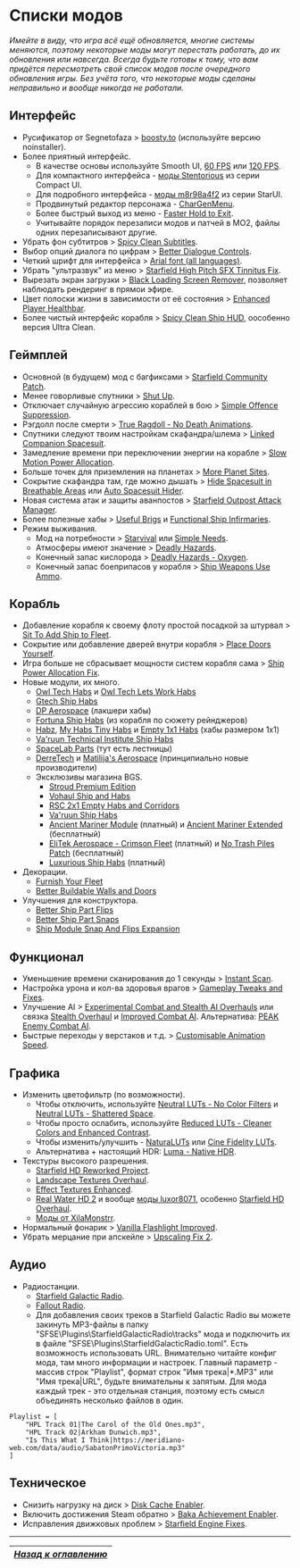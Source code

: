# Списки модов

*Имейте в виду, что игра всё ещё обновляется, многие системы меняются, поэтому некоторые моды могут перестать работать, до их обновления или навсегда. Всегда будьте готовы к тому, что вам придётся пересмотреть свой список модов после очередного обновления игры. Без учёта того, что некоторые моды сделаны неправильно и вообще никогда не работали.*

## Интерфейс

+ Русификатор от Segnetofaza > [boosty.to](https://boosty.to/segnetofaza) (используйте версию noinstaller).
+ Более приятный интерфейс.
    + В качестве основы используйте Smooth UI, [60 FPS](https://www.nexusmods.com/starfield/mods/350) или [120 FPS](https://www.nexusmods.com/starfield/mods/497).
    + Для компактного интерфейса - [моды Stentorious](https://www.nexusmods.com/starfield/users/13373850?tab=user+files) из серии Compact UI.
    + Для подробного интерфейса - [моды m8r98a4f2](https://www.nexusmods.com/starfield/users/13457320?tab=user+files) из серии StarUI.
    + Продвинутый редактор персонажа - [CharGenMenu](https://www.nexusmods.com/starfield/mods/6850).
    + Более быстрый выход из меню - [Faster Hold to Exit](https://www.nexusmods.com/starfield/mods/9289).
    + Учитывайте порядок перезаписи модов и патчей в MO2, файлы одних перезаписывают другие.
+ Убрать фон субтитров > [Spicy Clean Subtitles](https://www.nexusmods.com/starfield/mods/539).
+ Выбор опций диалога по цифрам > [Better Dialogue Controls](https://www.nexusmods.com/starfield/mods/1223).
+ Четкий шрифт для интерфейса > [Arial font (all languages)](https://www.nexusmods.com/starfield/mods/265).
+ Убрать "ультразвук" из меню > [Starfield High Pitch SFX Tinnitus Fix](https://www.nexusmods.com/starfield/mods/787).
+ Вырезать экран загрузки > [Black Loading Screen Remover](https://www.nexusmods.com/starfield/mods/546), позволяет наблюдать рендеринг в прямои эфире.
+ Цвет полоски жизни в зависимости от её состояния > [Enhanced Player Healthbar](https://www.nexusmods.com/starfield/mods/454).
+ Более чистый интерфейс корабля > [Spicy Clean Ship HUD](https://www.nexusmods.com/starfield/mods/529), оособенно версия Ultra Clean.

## Геймплей

+ Основной (в будущем) мод с багфиксами > [Starfield Community Patch](https://www.nexusmods.com/starfield/mods/1).
+ Менее говорливые спутники > [Shut Up](https://www.nexusmods.com/starfield/mods/4895).
+ Отключает случайную агрессию кораблей в бою > [Simple Offence Suppression](https://www.nexusmods.com/starfield/mods/4456).
+ Рэгдолл после смерти > [True Ragdoll - No Death Animations](https://www.nexusmods.com/starfield/mods/3625).
+ Спутники следуют твоим настройкам скафандра/шлема > [Linked Companion Spacesuit](https://www.nexusmods.com/starfield/mods/2632).
+ Замедление времени при переключении энергии на корабле > [Slow Motion Power Allocation](https://www.nexusmods.com/starfield/mods/2632).
+ Больше точек для приземления на планетах > [More Planet Sites](https://www.nexusmods.com/starfield/mods/2145).
+ Сокрытие скафандра там, где можно дышать > [Hide Spacesuit in Breathable Areas](https://www.nexusmods.com/starfield/mods/2095) или [Auto Spacesuit Hider](https://www.nexusmods.com/starfield/mods/7432).
+ Новая система атак и защиты аванпостов > [Starfield Outpost Attack Manager](https://www.nexusmods.com/starfield/mods/6671).
+ Более полезные хабы > [Useful Brigs](https://www.nexusmods.com/starfield/mods/8139) и [Functional Ship Infirmaries](https://www.nexusmods.com/starfield/mods/6386).
+ Режим выживания.
    + Мод на потребности > [Starvival](https://www.nexusmods.com/starfield/mods/6890) или [Simple Needs](https://www.nexusmods.com/starfield/mods/6825).
    + Атмосферы имеют значение > [Deadly Hazards](https://www.nexusmods.com/starfield/mods/5800).
    + Конечный запас кислорода > [Deadly Hazards - Oxygen](https://www.nexusmods.com/starfield/mods/7031).
    + Конечный запас боеприпасов у корабля > [Ship Weapons Use Ammo](https://www.nexusmods.com/starfield/mods/6575).

## Корабль

+ Добавление корабля к своему флоту простой посадкой за штурвал > [Sit To Add Ship to Fleet](https://www.nexusmods.com/starfield/mods/6493).
+ Сокрытие или добавление дверей внутри корабля > [Place Doors Yourself](https://www.nexusmods.com/starfield/mods/6601).
+ Игра больше не сбрасывает мощности систем корабля сама > [Ship Power Allocation Fix](https://www.nexusmods.com/starfield/mods/6707).
+ Новые модули, их много.
    + [Owl Tech Habs](https://www.nexusmods.com/starfield/mods/11739) и [Owl Tech Lets Work Habs](https://www.nexusmods.com/starfield/mods/12088)
    + [Gtech Ship Habs](https://www.nexusmods.com/starfield/mods/11865)
    + [DP Aerospace](https://www.nexusmods.com/starfield/mods/11254) (лакшери хабы)
    + [Fortuna Ship Habs](https://www.nexusmods.com/starfield/mods/10891) (из корабля по сюжету рейнджеров)
    + [Habz](https://www.nexusmods.com/starfield/mods/7027), [My Habs Tiny Habs](https://www.nexusmods.com/starfield/mods/6324) и [Empty 1x1 Habs](https://www.nexusmods.com/starfield/mods/10196) (хабы размером 1х1)
    + [Va'ruun Technical Institute Ship Habs](https://www.nexusmods.com/starfield/mods/12083)
    + [SpaceLab Parts](https://www.nexusmods.com/starfield/mods/11042) (тут есть лестницы)
    + [DerreTech](https://www.nexusmods.com/starfield/mods/9185) и [Matilija's Aerospace](https://www.nexusmods.com/starfield/mods/9293) (принципиально новые производители)
    + Эксклюзивы магазина BGS.
        + [Stroud Premium Edition](https://creations.bethesda.net/en/starfield/details/c2587ce5-be5a-4c01-a59c-09fe816d3124/Stroud_Premium_Edition)
        + [Vohaul Ship and Habs](https://creations.bethesda.net/en/starfield/details/cc8e25ad-5a13-475e-b758-224637a243be/Vohaul_Ship_and_Habs)
        + [RSC 2x1 Empty Habs and Corridors](https://creations.bethesda.net/en/starfield/details/8e9e427e-d8f1-4d02-842e-a587a406fc7c/RSC_2x1_Empty_Habs_and_Corridors)
        + [Va'ruun Ship Habs](https://creations.bethesda.net/en/starfield/details/ea1b4b75-30c9-456a-8abf-c9feebc882cf/Va__39_ruun_Ship_Habs)
        + [Ancient Mariner Module](https://creations.bethesda.net/en/starfield/details/07fe73ab-6edb-471d-8769-7bff25ffeb95/Ancient_Mariner_Module) (платный) и [Ancient Mariner Extended](https://creations.bethesda.net/en/starfield/details/f12d2d5c-14a6-481d-8d07-8717af173dfd/Ancient_Mariner_Extended) (бесплатный)
        + [EliTek Aerospace - Crimson Fleet](https://creations.bethesda.net/en/starfield/details/a0bec09e-7033-4602-a01a-88ec52007107/EliTek_Aerospace___Crimson_Fleet_ship_habs) (платный) и [No Trash Piles Patch](https://creations.bethesda.net/en/starfield/details/7787e36b-ac08-4a6e-b968-8fe6729bd989/PATCH__Crimson_Fleet_habs_NO_TRASH_PILES) (бесплатный)
        + [Luxurious Ship Habs](https://creations.bethesda.net/en/starfield/details/b9021056-dc9b-442c-b944-b11787654965/Luxurious_Ship_Habs) (платный)
+ Декорации.
    + [Furnish Your Fleet](https://www.nexusmods.com/starfield/mods/12202)
    + [Better Buildable Walls and Doors](https://www.nexusmods.com/starfield/mods/11100)
+ Улучшения для конструктора.
    + [Better Ship Part Flips](https://www.nexusmods.com/starfield/mods/5953)
    + [Better Ship Part Snaps](https://www.nexusmods.com/starfield/mods/5698)
    + [Ship Module Snap And Flips Expansion](https://www.nexusmods.com/starfield/mods/11821)

## Функционал

+ Уменьшение времени сканирования до 1 секунды > [Instant Scan](https://www.nexusmods.com/starfield/mods/759).
+ Настройка урона и кол-ва здоровья врагов > [Gameplay Tweaks and Fixes](https://www.nexusmods.com/starfield/mods/241).
+ Улучшение AI > [Experimental Combat and Stealth AI Overhauls](https://www.nexusmods.com/starfield/mods/1043) или связка [Stealth Overhaul](https://www.nexusmods.com/starfield/mods/819) и [Improved Combat AI](https://www.nexusmods.com/starfield/mods/1392). Альтернатива: [PEAK Enemy Combat AI](https://www.nexusmods.com/starfield/mods/7120).
+ Быстрые переходы у верстаков и т.д. > [Customisable Animation Speed](https://www.nexusmods.com/starfield/mods/2489).

## Графика

+ Изменить цветофильтр (по возможности).
    + Чтобы отключить, используйте [Neutral LUTs - No Color Filters](https://www.nexusmods.com/starfield/mods/323) и [Neutral LUTs - Shattered Space](https://www.nexusmods.com/starfield/mods/11779).
    + Чтобы просто ослабить, используйте [Reduced LUTs - Cleaner Colors and Enhanced Contrast](https://www.nexusmods.com/starfield/mods/589).
    + Чтобы изменить/улучшить - [NaturaLUTs](https://www.nexusmods.com/starfield/mods/1119) или [Cine Fidelity LUTs](https://www.nexusmods.com/starfield/mods/3767).
    + Альтернатива + настоящий HDR: [Luma - Native HDR](https://www.nexusmods.com/starfield/mods/4821).
+ Текстуры высокого разрешения.
    + [Starfield HD Reworked Project](https://www.nexusmods.com/starfield/mods/3486).
    + [Landscape Textures Overhaul](https://www.nexusmods.com/starfield/mods/3935).
    + [Effect Textures Enhanced](https://www.nexusmods.com/starfield/mods/340).
    + [Real Water HD 2](https://www.nexusmods.com/starfield/mods/10289) и вообще [моды luxor8071](https://www.nexusmods.com/starfield/users/50525966?tab=user+files), особенно [Starfield HD Overhaul](https://www.nexusmods.com/starfield/mods/5124).
    + [Моды от XilaMonstrr](https://www.nexusmods.com/starfield/users/126616023?tab=user+files).
+ Нормальный фонарик > [Vanilla Flashlight Improved](https://www.nexusmods.com/starfield/mods/701).
+ Убрать мерцание при апскейле > [Upscaling Fix 2](https://www.nexusmods.com/starfield/mods/3930).

## Аудио

+ Радиостанции.
    + [Starfield Galactic Radio](https://www.nexusmods.com/starfield/mods/12333).
    + [Fallout Radio](https://www.nexusmods.com/starfield/mods/3839).
    + Для добавления своих треков в Starfield Galactic Radio вы можете закинуть MP3-файлы в папку "SFSE\Plugins\StarfieldGalacticRadio\tracks" мода и подключить их в файле "SFSE\Plugins\StarfieldGalacticRadio.toml". Есть возможность использовать URL. Внимательно читайте конфиг мода, там много информации и настроек. Главный параметр - массив строк "Playlist", формат строк "Имя трека|\*.MP3" или "Имя трека|URL", будьте внимательны к запятым. Для мода каждый трек - это отдельная станция, поэтому есть смысл объединять несколько файлов в один.
```
Playlist = [
    "HPL Track 01|The Carol of the Old Ones.mp3",
    "HPL Track 02|Arkham Dunwich.mp3",
    "Is This What I Think|https://meridiano-web.com/data/audio/SabatonPrimoVictoria.mp3"
]
```

## Техническое

+ Снизить нагрузку на диск > [Disk Cache Enabler](https://www.nexusmods.com/starfield/mods/2245).
+ Включить достижения Steam обратно > [Baka Achievement Enabler](https://www.nexusmods.com/starfield/mods/658).
+ Исправления движковых проблем > [Starfield Engine Fixes](https://www.nexusmods.com/starfield/mods/10457).

------

|[*Назад к оглавлению*](https://github.com/Meridiano/Starfield-Head)|
|:---:|